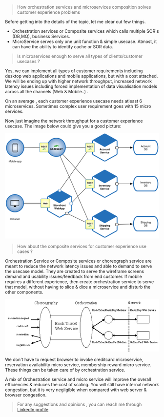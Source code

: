 

>How orchestration services and microservices composition solves customer experience problems

Before getting into the details of the topic, let me clear out few things.

 - Orchestration services or Composite services  which calls multiple SOR's (DB,MQ), business Services. 
 - MicroService serves only one unit function & simple usecase.  Atmost, it can have the ability to identify cache or SOR data.

>Is microservices enough to serve all types of clients/customer usecases ?

Yes, we can implement all types of customer requirements including desktop web applications and mobile applications, but with a cost attached. We will be ending up with higher network throughput, increased network latency issues including forced implementation of data visualisation models across all the channels (Web & Mobile..)  . 

On an average , each customer experience usecase needs atleast 6 microservices. Sometimes complex user requirement goes with 15 micro services.

Now just imagine the network throughput for a customer experience usecase. The image below could give you a good picture:

![Simple MicroService Architecture ](https://github.com/cnuonline/cnuonline.github.io/blob/master/Microservice_Architecture.png?raw=true)

>How about the composite services for customer experience use cases ?

Orchestration Service or Composite services or choreograph service are meant to reduce the network latency issues and able to demand to serve the usecase model. They are created to serve the wireframe screens demand and usability issues/feedback from end customer. If mobile requires a different experience, then create orchestration service to serve that model, without having to slice & dice a microservice and disturb the other components.

![Orchestration Service or Choreograph Service](https://github.com/cnuonline/cnuonline.github.io/blob/master/chor_orch2_img.GIF?raw=true)

We don't have to request browser to invoke creditcard microservice, reservation availability micro service,  membership reward micro service. These things can be taken care of by orchestration service.

A mix of Orchestration service and micro service will improve the overall efficiencies & reduces the cost of scaling. You will still have internal network congestion, but it is very negligible when compared with web server & browser congestion. 

>For any suggestions and opinions , you can reach me through [LinkedIn profile](https://www.linkedin.com/in/srinivasulukcloudcomputing/)
 
